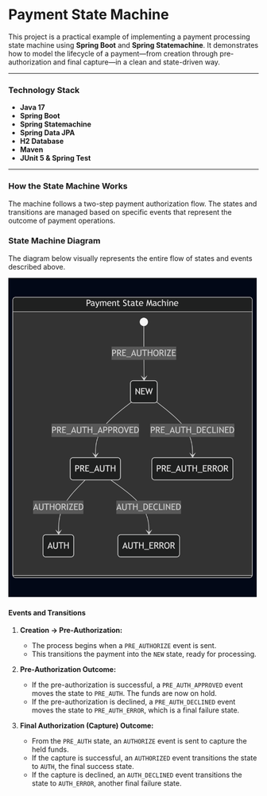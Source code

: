 # Payment State Machine

This project is a practical example of implementing a payment processing state machine using **Spring Boot** and **Spring Statemachine**. It demonstrates how to model the lifecycle of a payment—from creation through pre-authorization and final capture—in a clean and state-driven way.

---

### Technology Stack

*   **Java 17**
*   **Spring Boot**
*   **Spring Statemachine**
*   **Spring Data JPA**
*   **H2 Database**
*   **Maven**
*   **JUnit 5 & Spring Test**

---

### How the State Machine Works

The machine follows a two-step payment authorization flow. The states and transitions are managed based on specific events that represent the outcome of payment operations.

### State Machine Diagram

The diagram below visually represents the entire flow of states and events described above.

<img src="https://github.com/jorgepiconjr/Spring-Statemachine/blob/main/src/main/resources/static/img.png?raw=true" alt="Payment State Machine Diagram" width="500"/>

#### Events and Transitions

1.  **Creation → Pre-Authorization:**
    *   The process begins when a `PRE_AUTHORIZE` event is sent.
    *   This transitions the payment into the `NEW` state, ready for processing.

2.  **Pre-Authorization Outcome:**
    *   If the pre-authorization is successful, a `PRE_AUTH_APPROVED` event moves the state to `PRE_AUTH`. The funds are now on hold.
    *   If the pre-authorization is declined, a `PRE_AUTH_DECLINED` event moves the state to `PRE_AUTH_ERROR`, which is a final failure state.

3.  **Final Authorization (Capture) Outcome:**
    *   From the `PRE_AUTH` state, an `AUTHORIZE` event is sent to capture the held funds.
    *   If the capture is successful, an `AUTHORIZED` event transitions the state to `AUTH`, the final success state.
    *   If the capture is declined, an `AUTH_DECLINED` event transitions the state to `AUTH_ERROR`, another final failure state.
